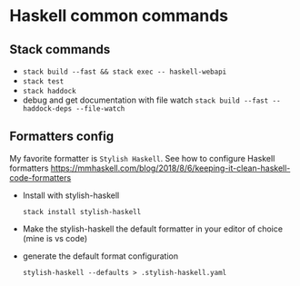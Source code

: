 
# Haskell common commands

## Stack commands

  - `stack build --fast && stack exec -- haskell-webapi`
  - `stack test`
  - `stack haddock`
  - debug and get documentation with file watch
    `stack build --fast --haddock-deps --file-watch`

## Formatters config

My favorite formatter is `Stylish Haskell`.
See how to configure Haskell formatters https://mmhaskell.com/blog/2018/8/6/keeping-it-clean-haskell-code-formatters

- Install with stylish-haskell

  `stack install stylish-haskell`

- Make the stylish-haskell the default formatter in your editor of choice (mine is vs code)

- generate the default format configuration

  `stylish-haskell --defaults > .stylish-haskell.yaml`
